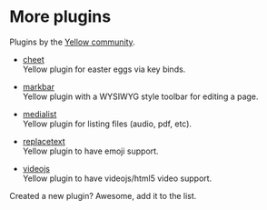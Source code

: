 More plugins
============
Plugins by the [Yellow community](https://github.com/datenstrom/yellow/wiki/Yellow-community).

* [cheet](https://github.com/nogginfuel/YellowCheet)  
  Yellow plugin for easter eggs via key binds.

* [markbar](https://github.com/nibreh/yellowcms-markbar)  
  Yellow plugin with a WYSIWYG style toolbar for editing a page. 

* [medialist](https://github.com/nibreh/yellowcms-medialist)  
  Yellow plugin for listing files (audio, pdf, etc).

* [replacetext](https://github.com/varakh/yellowcms-extensions-replacetext)  
  Yellow plugin to have emoji support.

* [videojs](https://github.com/varakh/yellowcms-extensions-videojs)  
  Yellow plugin to have videojs/html5 video support.

Created a new plugin? Awesome, add it to the list.
